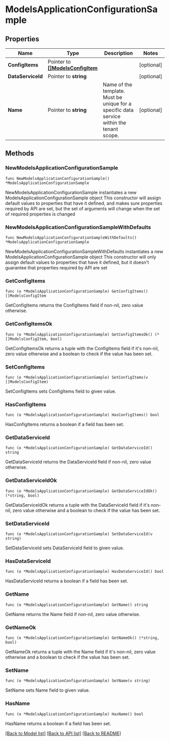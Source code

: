 # ModelsApplicationConfigurationSample

## Properties

Name | Type | Description | Notes
------------ | ------------- | ------------- | -------------
**ConfigItems** | Pointer to [**[]ModelsConfigItem**](ModelsConfigItem.md) |  | [optional] 
**DataServiceId** | Pointer to **string** |  | [optional] 
**Name** | Pointer to **string** | Name of the template. Must be unique for a specific data service within the tenant scope. | [optional] 

## Methods

### NewModelsApplicationConfigurationSample

`func NewModelsApplicationConfigurationSample() *ModelsApplicationConfigurationSample`

NewModelsApplicationConfigurationSample instantiates a new ModelsApplicationConfigurationSample object
This constructor will assign default values to properties that have it defined,
and makes sure properties required by API are set, but the set of arguments
will change when the set of required properties is changed

### NewModelsApplicationConfigurationSampleWithDefaults

`func NewModelsApplicationConfigurationSampleWithDefaults() *ModelsApplicationConfigurationSample`

NewModelsApplicationConfigurationSampleWithDefaults instantiates a new ModelsApplicationConfigurationSample object
This constructor will only assign default values to properties that have it defined,
but it doesn't guarantee that properties required by API are set

### GetConfigItems

`func (o *ModelsApplicationConfigurationSample) GetConfigItems() []ModelsConfigItem`

GetConfigItems returns the ConfigItems field if non-nil, zero value otherwise.

### GetConfigItemsOk

`func (o *ModelsApplicationConfigurationSample) GetConfigItemsOk() (*[]ModelsConfigItem, bool)`

GetConfigItemsOk returns a tuple with the ConfigItems field if it's non-nil, zero value otherwise
and a boolean to check if the value has been set.

### SetConfigItems

`func (o *ModelsApplicationConfigurationSample) SetConfigItems(v []ModelsConfigItem)`

SetConfigItems sets ConfigItems field to given value.

### HasConfigItems

`func (o *ModelsApplicationConfigurationSample) HasConfigItems() bool`

HasConfigItems returns a boolean if a field has been set.

### GetDataServiceId

`func (o *ModelsApplicationConfigurationSample) GetDataServiceId() string`

GetDataServiceId returns the DataServiceId field if non-nil, zero value otherwise.

### GetDataServiceIdOk

`func (o *ModelsApplicationConfigurationSample) GetDataServiceIdOk() (*string, bool)`

GetDataServiceIdOk returns a tuple with the DataServiceId field if it's non-nil, zero value otherwise
and a boolean to check if the value has been set.

### SetDataServiceId

`func (o *ModelsApplicationConfigurationSample) SetDataServiceId(v string)`

SetDataServiceId sets DataServiceId field to given value.

### HasDataServiceId

`func (o *ModelsApplicationConfigurationSample) HasDataServiceId() bool`

HasDataServiceId returns a boolean if a field has been set.

### GetName

`func (o *ModelsApplicationConfigurationSample) GetName() string`

GetName returns the Name field if non-nil, zero value otherwise.

### GetNameOk

`func (o *ModelsApplicationConfigurationSample) GetNameOk() (*string, bool)`

GetNameOk returns a tuple with the Name field if it's non-nil, zero value otherwise
and a boolean to check if the value has been set.

### SetName

`func (o *ModelsApplicationConfigurationSample) SetName(v string)`

SetName sets Name field to given value.

### HasName

`func (o *ModelsApplicationConfigurationSample) HasName() bool`

HasName returns a boolean if a field has been set.


[[Back to Model list]](../README.md#documentation-for-models) [[Back to API list]](../README.md#documentation-for-api-endpoints) [[Back to README]](../README.md)


